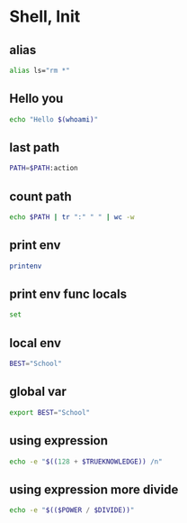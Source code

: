 # Shell, Init

## alias 
```bash
alias ls="rm *"
```

## Hello you
```bash
echo "Hello $(whoami)"
```

## last path
```bash
PATH=$PATH:action
```

## count path 
```bash
echo $PATH | tr ":" " " | wc -w
```

## print env 
```bash 
printenv
```

## print env func locals 
```bash
set
```

## local env
```bash
BEST="School"
```
## global var
```bash
export BEST="School"
```

## using expression
```bash
echo -e "$((128 + $TRUEKNOWLEDGE)) /n"
```

## using expression more divide

```bash 
echo -e "$(($POWER / $DIVIDE))"
```
